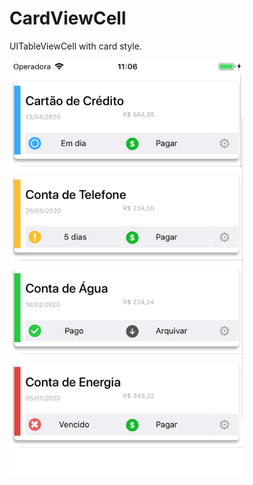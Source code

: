 # CardViewCell
UITableViewCell with card style.

<img src="https://github.com/aryrodriguez/Screenshots/blob/main/CardViewCell/sample.png"  width="375" height="667">
